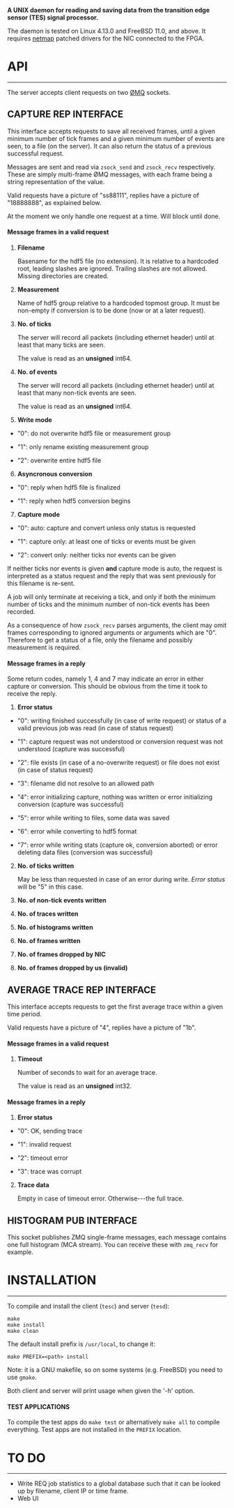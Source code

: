**A UNIX daemon for reading and saving data from the transition edge sensor
(TES) signal processor.**

The daemon is tested on Linux 4.13.0 and FreeBSD 11.0, and above. It requires
[netmap](https://github.com/luigirizzo/netmap) patched drivers for the NIC
connected to the FPGA.

# API
---

The server accepts client requests on two [ØMQ](http://zeromq.org/) sockets. 

## CAPTURE REP INTERFACE

This interface accepts requests to save all received frames, until a given
minimum number of tick frames and a given minimum number of events are seen, to
a file (on the server). It can also return the status of a previous successful
request.

Messages are sent and read via `zsock_send` and `zsock_recv` respectively.
These are simply multi-frame ØMQ messages, with each frame being a string
representation of the value.

Valid requests have a picture of "ss88111", replies have a picture of "18888888",
as explained below.

At the moment we only handle one request at a time. Will block until done.

#### Message frames in a valid request

1. **Filename**

   Basename for the hdf5 file (no extension). It is relative to a hardcoded
   root, leading slashes are ignored. Trailing slashes are not allowed. Missing
   directories are created.

2. **Measurement**

   Name of hdf5 group relative to a hardcoded topmost group. It must be non-empty
   if conversion is to be done (now or at a later request).
   
3. **No. of ticks**

   The server will record all packets (including ethernet header) until at
   least that many ticks are seen.

   The value is read as an **unsigned** int64.

4. **No. of events**

   The server will record all packets (including ethernet header) until at
   least that many non-tick events are seen.

   The value is read as an **unsigned** int64.

5. **Write mode**

 * "0": do not overwrite hdf5 file or measurement group

 * "1": only rename existing measurement group

 * "2": overwrite entire hdf5 file

6. **Asyncronous conversion**

 * "0": reply when hdf5 file is finalized

 * "1": reply when hdf5 conversion begins

7. **Capture mode**

 * "0": auto: capture and convert unless only status is requested

 * "1": capture only: at least one of ticks or events must be given

 * "2": convert only: neither ticks nor events can be given

If neither ticks nor events is given **and** capture mode is auto, the
request is interpreted as a status request and the reply that was sent
previously for this filename is re-sent.

A job will only terminate at receiving a tick, and only if both the minimum
number of ticks and the minimum number of non-tick events has been recorded.

As a consequence of how `zsock_recv` parses arguments, the client may omit
frames corresponding to ignored arguments or arguments which are "0".
Therefore to get a status of a file, only the filename and possibly
measurement is required.

#### Message frames in a reply

Some return codes, namely 1, 4 and 7 may indicate an error in either
capture or conversion. This should be obvious from the time it took to
receive the reply.

1. **Error status**

 * "0": writing finished successfully (in case of write request) or
        status of a valid previous job was read (in case of status request)

 * "1": capture request was not understood or
        conversion request was not understood (capture was successful)
 
 * "2": file exists (in case of a no-overwrite request) or
        file does not exist (in case of status request)

 * "3": filename did not resolve to an allowed path

 * "4": error initializing capture, nothing was written or
        error initializing conversion (capture was successful)

 * "5": error while writing to files, some data was saved

 * "6": error while converting to hdf5 format

 * "7": error while writing stats (capture ok, conversion aborted) or
        error deleting data files (conversion was successful)

2. **No. of ticks written**

   May be less than requested in case of an error during write. *Error status*
   will be "5" in this case.


3. **No. of non-tick events written**


4. **No. of traces written**


5. **No. of histograms written**


6. **No. of frames written**


7. **No. of frames dropped by NIC**


8. **No. of frames dropped by us (invalid)**

## AVERAGE TRACE REP INTERFACE

This interface accepts requests to get the first average trace within
a given time period.

Valid requests have a picture of "4", replies have a picture of "1b".

#### Message frames in a valid request

1. **Timeout**

   Number of seconds to wait for an average trace.

   The value is read as an **unsigned** int32.

#### Message frames in a reply

1. **Error status**

 * "0": OK, sending trace

 * "1": invalid request

 * "2": timeout error

 * "3": trace was corrupt

2. **Trace data**

   Empty in case of timeout error. Otherwise---the full trace.

## HISTOGRAM PUB INTERFACE

This socket publishes ZMQ single-frame messages, each message contains one full
histogram (MCA stream). You can receive these with `zmq_recv` for example.

# INSTALLATION
---

To compile and install the client (`tesc`) and server (`tesd`):

```
make
make install
make clean
```

The default install prefix is `/usr/local`, to change it:

```
make PREFIX=<path> install
```

Note: it is a GNU makefile, so on some systems (e.g. FreeBSD) you need to use
`gmake`.

Both client and server will print usage when given the '-h' option.

#### TEST APPLICATIONS

To compile the test apps do `make test` or alternatively `make all` to compile
everything. Test apps are not installed in the `PREFIX` location.

# TO DO
---

* Write REQ job statistics to a global database such that it can be looked up
  by filename, client IP or time frame.
* Web UI
